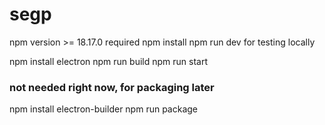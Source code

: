# segp

npm version >= 18.17.0 required
npm install
npm run dev for testing locally

npm install electron
npm run build
npm run start

### not needed right now, for packaging later
npm install electron-builder
npm run package
